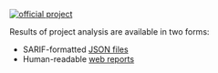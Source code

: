 [//]: # (title: Inspection results)

[![official project](https://jb.gg/badges/official-flat-square.svg)](https://confluence.jetbrains.com/display/ALL/JetBrains+on+GitHub)

Results of project analysis are available in two forms:

* SARIF-formatted [JSON files](qodana-sarif-output.md) 
* Human-readable [web reports](ui-overview.md)